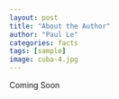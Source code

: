```yaml
---
layout: post
title: "About the Author"
author: "Paul Le"
categories: facts
tags: [sample]
image: cuba-4.jpg
---
```


Coming Soon
